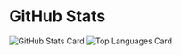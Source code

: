 # GitHub Stats

![GitHub Stats Card](https://github-readme-stats.vercel.app/api?username=s1f10210273&count_private=true&theme=github_dark_dimmed)
![Top Languages Card](https://github-readme-stats.vercel.app/api/top-langs/?username=s1f10210273&count_private=true&theme=github_dark_dimmed&langs_count=3)
